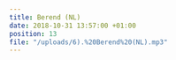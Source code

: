 ```yaml
---
title: Berend (NL)
date: 2018-10-31 13:57:00 +01:00
position: 13
file: "/uploads/6).%20Berend%20(NL).mp3"
---
```



